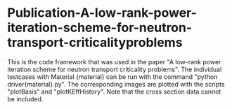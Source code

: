 # Publication-A-low-rank-power-iteration-scheme-for-neutron-transport-criticalityproblems

This is the code framework that was used in the paper "A low-rank power iteration scheme for neutron transport criticality problems". The individual testcases with Material {material} can be run with the command "python driver{material}.py". The corresponding images are plotted with the scripts "plotBasis" and "plotKEffHistory". Note that the cross section data cannot be included.
